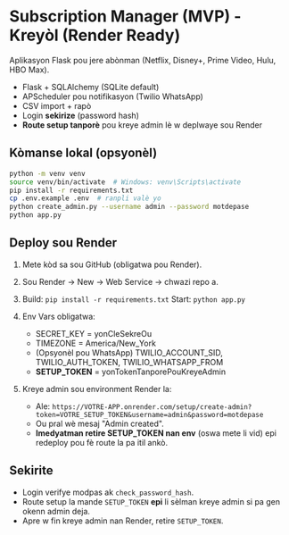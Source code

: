 # Subscription Manager (MVP) - Kreyòl (Render Ready)
Aplikasyon Flask pou jere abònman (Netflix, Disney+, Prime Video, Hulu, HBO Max).
- Flask + SQLAlchemy (SQLite default)
- APScheduler pou notifikasyon (Twilio WhatsApp)
- CSV import + rapò
- Login **sekirize** (password hash)
- **Route setup tanporè** pou kreye admin lè w deplwaye sou Render

## Kòmanse lokal (opsyonèl)
```bash
python -m venv venv
source venv/bin/activate  # Windows: venv\Scripts\activate
pip install -r requirements.txt
cp .env.example .env  # ranpli valè yo
python create_admin.py --username admin --password motdepase
python app.py
```

## Deploy sou Render
1) Mete kòd sa sou GitHub (obligatwa pou Render).
2) Sou Render → New → Web Service → chwazi repo a.
3) Build: `pip install -r requirements.txt`
   Start: `python app.py`
4) Env Vars obligatwa:
   - SECRET_KEY = yonCleSekreOu
   - TIMEZONE = America/New_York
   - (Opsyonèl pou WhatsApp) TWILIO_ACCOUNT_SID, TWILIO_AUTH_TOKEN, TWILIO_WHATSAPP_FROM
   - **SETUP_TOKEN** = yonTokenTanporePouKreyeAdmin

5) Kreye admin sou environment Render la:
   - Ale: `https://VOTRE-APP.onrender.com/setup/create-admin?token=VOTRE_SETUP_TOKEN&username=admin&password=motdepase`
   - Ou pral wè mesaj "Admin created".
   - **Imedyatman retire SETUP_TOKEN nan env** (oswa mete li vid) epi redeploy pou fè route la pa itil ankò.

## Sekirite
- Login verifye modpas ak `check_password_hash`.
- Route setup la mande `SETUP_TOKEN` **epi** li sèlman kreye admin si pa gen okenn admin deja.
- Apre w fin kreye admin nan Render, retire `SETUP_TOKEN`.
